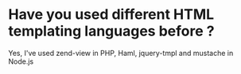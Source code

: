 # Have you used different HTML templating languages before ?
Yes, I've used zend-view in PHP, Haml, jquery-tmpl and mustache in Node.js
